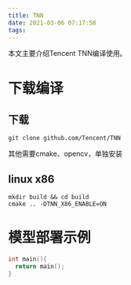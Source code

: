 ```yaml
---
title: TNN
date: 2021-03-06 07:17:58
tags:
---
```

本文主要介绍Tencent TNN编译使用。

# 下载编译
## 下载
``` shell
git clone github.com/Tencent/TNN
```
其他需要cmake、opencv，单独安装
## linux x86
```
mkdir build && cd build
cmake .. -DTNN_X86_ENABLE=ON
```


# 模型部署示例
``` c
int main(){
  return main();
}
```